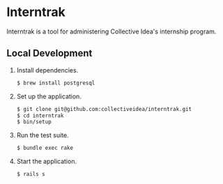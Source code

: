 # Interntrak

Interntrak is a tool for administering Collective Idea's internship program.

## Local Development

1. Install dependencies.

   ```bash
   $ brew install postgresql
   ```

2. Set up the application.

   ```bash
   $ git clone git@github.com:collectiveidea/interntrak.git
   $ cd interntrak
   $ bin/setup
   ```

3. Run the test suite.

   ```bash
   $ bundle exec rake
   ```

4. Start the application.

   ```bash
   $ rails s
   ```
